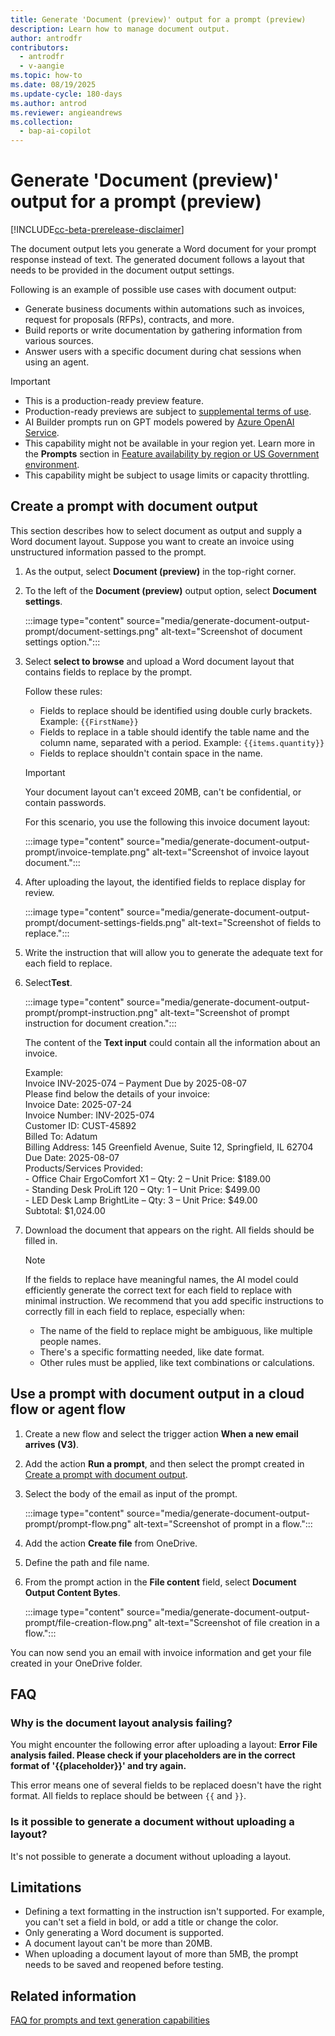 ```yaml
---
title: Generate 'Document (preview)' output for a prompt (preview)
description: Learn how to manage document output.
author: antrodfr
contributors:
  - antrodfr
  - v-aangie
ms.topic: how-to
ms.date: 08/19/2025
ms.update-cycle: 180-days
ms.author: antrod
ms.reviewer: angieandrews
ms.collection: 
  - bap-ai-copilot
---
```


# Generate 'Document (preview)' output for a prompt (preview)
[!INCLUDE[cc-beta-prerelease-disclaimer](./includes/cc-beta-prerelease-disclaimer.md)]

The document output lets you generate a Word document for your prompt response instead of text. The generated document follows a layout that needs to be provided in the document output settings.

Following is an example of possible use cases with document output:

- Generate business documents within automations such as invoices, request for proposals (RFPs), contracts, and more.
- Build reports or write documentation by gathering information from various sources.
- Answer users with a specific document during chat sessions when using an agent.

> [!IMPORTANT]
>- This is a production-ready preview feature.
>- Production-ready previews are subject to [supplemental terms of use](https://go.microsoft.com/fwlink/?linkid=2189520).
>- AI Builder prompts run on GPT models powered by [Azure OpenAI Service](/azure/ai-services/openai/whats-new).
>- This capability might not be available in your region yet. Learn more in the **Prompts** section in [Feature availability by region or US Government environment](availability-region.md#prompts).
>- This capability might be subject to usage limits or capacity throttling.

## Create a prompt with document output

This section describes how to select document as output and supply a Word document layout. Suppose you want to create an invoice using unstructured information passed to the prompt.

1. As the output, select **Document (preview)** in the top-right corner.
1. To the left of the **Document (preview)** output option, select **Document settings**.
   
    :::image type="content" source="media/generate-document-output-prompt/document-settings.png" alt-text="Screenshot of document settings option.":::

1. Select **select to browse** and upload a Word document layout that contains fields to replace by the prompt.

    Follow these rules:
    - Fields to replace should be identified using double curly brackets. Example: `{{FirstName}}`
    - Fields to replace in a table should identify the table name and the column name, separated with a period. Example: `{{items.quantity}}`
    - Fields to replace shouldn't contain space in the name.
  
    > [!IMPORTANT]
    > Your document layout can't exceed 20MB, can't be confidential, or contain passwords.

    For this scenario, you use the following this invoice document layout:

    :::image type="content" source="media/generate-document-output-prompt/invoice-template.png" alt-text="Screenshot of invoice layout document.":::

1. After uploading the layout, the identified fields to replace display for review.

    :::image type="content" source="media/generate-document-output-prompt/document-settings-fields.png" alt-text="Screenshot of fields to replace.":::

1. Write the instruction that will allow you to generate the adequate text for each field to replace.
1. Select**Test**.

    :::image type="content" source="media/generate-document-output-prompt/prompt-instruction.png" alt-text="Screenshot of prompt instruction for document creation.":::

    The content of the **Text input** could contain all the information about an invoice. 

    Example:  
         Invoice INV-2025-074 – Payment Due by 2025-08-07  
         Please find below the details of your invoice:  
         Invoice Date: 2025-07-24  
         Invoice Number: INV-2025-074  
         Customer ID: CUST-45892  
         Billed To: Adatum  
         Billing Address: 145 Greenfield Avenue, Suite 12, Springfield, IL 62704  
         Due Date: 2025-08-07  
         Products/Services Provided:  
         - Office Chair ErgoComfort X1 – Qty: 2 – Unit Price: $189.00  
         - Standing Desk ProLift 120 – Qty: 1 – Unit Price: $499.00  
         - LED Desk Lamp BrightLite – Qty: 3 – Unit Price: $49.00  
         Subtotal: $1,024.00

1. Download the document that appears on the right. All fields should be filled in.

    > [!NOTE]
    > If the fields to replace have meaningful names, the AI model could efficiently generate the correct text for each field to replace with minimal instruction. We recommend that you add specific instructions to correctly fill in each field to replace, especially when:
    > - The name of the field to replace might be ambiguous, like multiple people names.
    > - There's a specific formatting needed, like date format.
    > - Other rules must be applied, like text combinations or calculations.

## Use a prompt with document output in a cloud flow or agent flow

1. Create a new flow and select the trigger action **When a new email arrives (V3)**.
1. Add the action **Run a prompt**, and then select the prompt created in [Create a prompt with document output](#create-a-prompt-with-document-output).
1. Select the body of the email as input of the prompt.

   :::image type="content" source="media/generate-document-output-prompt/prompt-flow.png" alt-text="Screenshot of prompt in a flow.":::

1. Add the action **Create file** from OneDrive.
1. Define the path and file name.
1. From the prompt action in the **File content** field, select **Document Output Content Bytes**.

   :::image type="content" source="media/generate-document-output-prompt/file-creation-flow.png" alt-text="Screenshot of file creation in a flow.":::

You can now send you an email with invoice information and get your file created in your OneDrive folder.

## FAQ

### Why is the document layout analysis failing?

You might encounter the following error after uploading a layout: **Error File analysis failed. Please check if your placeholders are in the correct format of '{{placeholder}}' and try again.**

This error means one of several fields to be replaced doesn't have the right format. All fields to replace should be between `{{` and `}}`.

### Is it possible to generate a document without uploading a layout?

It's not possible to generate a document without uploading a layout.

## Limitations

- Defining a text formatting in the instruction isn't supported. For example, you can't set a field in bold, or add a title or change the color.
- Only generating a Word document is supported.
- A document layout can't be more than 20MB.
- When uploading a document layout of more than 5MB, the prompt needs to be saved and reopened before testing.

## Related information

[FAQ for prompts and text generation capabilities](faqs-text-generation.md)
